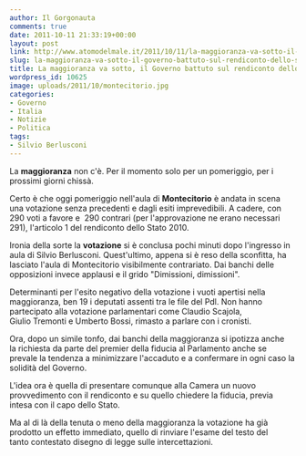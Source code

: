 ```yaml
---
author: Il Gorgonauta
comments: true
date: 2011-10-11 21:33:19+00:00
layout: post
link: http://www.atomodelmale.it/2011/10/11/la-maggioranza-va-sotto-il-governo-battuto-sul-rendiconto-dello-stato-2010/
slug: la-maggioranza-va-sotto-il-governo-battuto-sul-rendiconto-dello-stato-2010
title: La maggioranza va sotto, il Governo battuto sul rendiconto dello Stato 2010.
wordpress_id: 10625
image: uploads/2011/10/montecitorio.jpg
categories:
- Governo
- Italia
- Notizie
- Politica
tags:
- Silvio Berlusconi
---
```



La **maggioranza** non c'è. Per il momento solo per un pomeriggio, per i prossimi giorni chissà.

Certo è che oggi pomeriggio nell'aula di **Montecitorio** è andata in scena una votazione senza precedenti e dagli esiti imprevedibili. A cadere, con 290 voti a favore e  290 contrari (per l'approvazione ne erano necessari 291), l'articolo 1 del rendiconto dello Stato 2010.

Ironia della sorte la **votazione** si è conclusa pochi minuti dopo l'ingresso in aula di Silvio Berlusconi. Quest'ultimo, appena si è reso della sconfitta, ha lasciato l'aula di Montecitorio visibilmente contrariato. Dai banchi delle opposizioni invece applausi e il grido "Dimissioni, dimissioni".

Determinanti per l'esito negativo della votazione i vuoti apertisi nella maggioranza, ben 19 i deputati assenti tra le file del Pdl. Non hanno partecipato alla votazione parlamentari come Claudio Scajola, Giulio Tremonti e Umberto Bossi, rimasto a parlare con i cronisti.

Ora, dopo un simile tonfo, dai banchi della maggioranza si ipotizza anche la richiesta da parte del premier della fiducia al Parlamento anche se prevale la tendenza a minimizzare l'accaduto e a confermare in ogni caso la solidità del Governo.

L'idea ora è quella di presentare comunque alla Camera un nuovo provvedimento con il rendiconto e su quello chiedere la fiducia, previa intesa con il capo dello Stato.

Ma al di là della tenuta o meno della maggioranza la votazione ha già prodotto un effetto immediato, quello di rinviare l'esame del testo del tanto contestato disegno di legge sulle intercettazioni.
